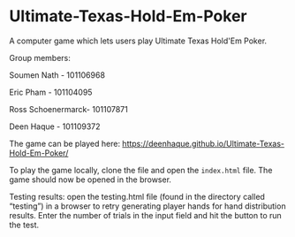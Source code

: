 # Ultimate-Texas-Hold-Em-Poker
A computer game which lets users play Ultimate Texas Hold'Em Poker.

Group members:

Soumen Nath - 101106968

Eric Pham - 101104095

Ross Schoenermarck- 101107871

Deen Haque - 101109372

The game can be played here: https://deenhaque.github.io/Ultimate-Texas-Hold-Em-Poker/

To play the game locally, clone the file and open the `index.html` file. The game should now be opened in the browser.

Testing results: open the testing.html file (found in the directory called “testing”) in a browser to retry generating player hands for hand distribution results. Enter the number of trials in the input field and hit the button to run the test.
